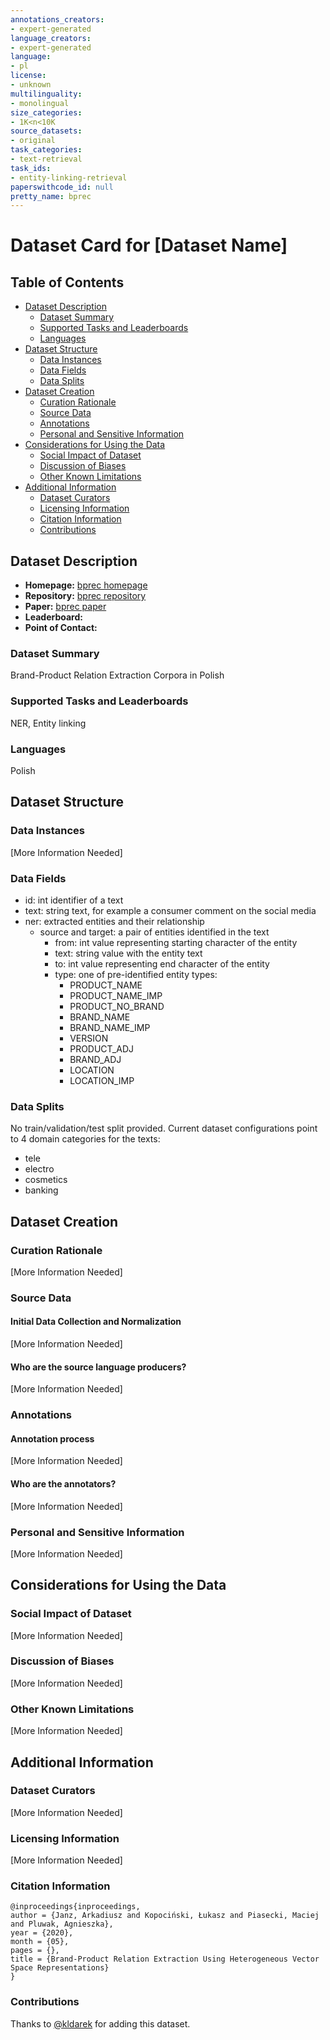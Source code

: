 ```yaml
---
annotations_creators:
- expert-generated
language_creators:
- expert-generated
language:
- pl
license:
- unknown
multilinguality:
- monolingual
size_categories:
- 1K<n<10K
source_datasets:
- original
task_categories:
- text-retrieval
task_ids:
- entity-linking-retrieval
paperswithcode_id: null
pretty_name: bprec
---
```


# Dataset Card for [Dataset Name]

## Table of Contents
- [Dataset Description](#dataset-description)
  - [Dataset Summary](#dataset-summary)
  - [Supported Tasks and Leaderboards](#supported-tasks-and-leaderboards)
  - [Languages](#languages)
- [Dataset Structure](#dataset-structure)
  - [Data Instances](#data-instances)
  - [Data Fields](#data-fields)
  - [Data Splits](#data-splits)
- [Dataset Creation](#dataset-creation)
  - [Curation Rationale](#curation-rationale)
  - [Source Data](#source-data)
  - [Annotations](#annotations)
  - [Personal and Sensitive Information](#personal-and-sensitive-information)
- [Considerations for Using the Data](#considerations-for-using-the-data)
  - [Social Impact of Dataset](#social-impact-of-dataset)
  - [Discussion of Biases](#discussion-of-biases)
  - [Other Known Limitations](#other-known-limitations)
- [Additional Information](#additional-information)
  - [Dataset Curators](#dataset-curators)
  - [Licensing Information](#licensing-information)
  - [Citation Information](#citation-information)
  - [Contributions](#contributions)

## Dataset Description

- **Homepage:** [bprec homepage](https://clarin-pl.eu/dspace/handle/11321/736)
- **Repository:** [bprec repository](https://gitlab.clarin-pl.eu/team-semantics/semrel-extraction)
- **Paper:** [bprec paper](https://www.aclweb.org/anthology/2020.lrec-1.233.pdf)
- **Leaderboard:**
- **Point of Contact:**

### Dataset Summary

Brand-Product Relation Extraction Corpora in Polish

### Supported Tasks and Leaderboards

NER, Entity linking

### Languages

Polish

## Dataset Structure

### Data Instances

[More Information Needed]

### Data Fields

- id: int identifier of a text
- text: string text, for example a consumer comment on the social media
- ner: extracted entities and their relationship
    - source and target: a pair of entities identified in the text
        - from: int value representing starting character of the entity
        - text: string value with the entity text
        - to: int value representing end character of the entity
        - type: one of pre-identified entity types:
            - PRODUCT_NAME
            - PRODUCT_NAME_IMP
            - PRODUCT_NO_BRAND
            - BRAND_NAME
            - BRAND_NAME_IMP
            - VERSION
            - PRODUCT_ADJ
            - BRAND_ADJ
            - LOCATION
            - LOCATION_IMP


### Data Splits

No train/validation/test split provided. Current dataset configurations point to 4 domain categories for the texts:
- tele
- electro
- cosmetics
- banking

## Dataset Creation

### Curation Rationale

[More Information Needed]

### Source Data

#### Initial Data Collection and Normalization

[More Information Needed]

#### Who are the source language producers?

[More Information Needed]

### Annotations

#### Annotation process

[More Information Needed]

#### Who are the annotators?

[More Information Needed]

### Personal and Sensitive Information

[More Information Needed]

## Considerations for Using the Data

### Social Impact of Dataset

[More Information Needed]

### Discussion of Biases

[More Information Needed]

### Other Known Limitations

[More Information Needed]

## Additional Information

### Dataset Curators

[More Information Needed]

### Licensing Information

[More Information Needed]

### Citation Information
```
@inproceedings{inproceedings,
author = {Janz, Arkadiusz and Kopociński, Łukasz and Piasecki, Maciej and Pluwak, Agnieszka},
year = {2020},
month = {05},
pages = {},
title = {Brand-Product Relation Extraction Using Heterogeneous Vector Space Representations}
}
```

### Contributions

Thanks to [@kldarek](https://github.com/kldarek) for adding this dataset.

